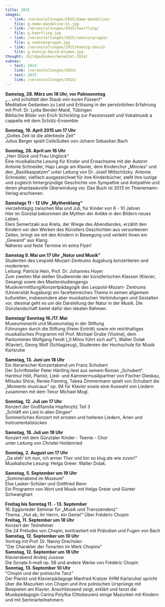 ```yaml
---
title: 2015
images:
  - link: /veranstaltungen/2015/dame-mandoline/
    file: g-dame-mandoline-kl.jpg
  - link: /veranstaltungen/2015/haertling/
    file: g-haertling.jpg
  - link: /veranstaltungen/2015/seminargruppe/
    file: g-seminargruppe.jpg
  - link: /veranstaltungen/2015/koenig-david/
    file: g-koenig-david-blumen.jpg
thought: /bildgedanken/benedikt-2014/
subnav:
  - text: 2014
    link: /veranstaltungen/2014/
  - text: 2015
    link: /veranstaltungen/2015/
---
```


**Samstag, 28. März um 18 Uhr, vor Palmsonntag**   
 „... und schüttelt den Staub von euren Füssen!“  Meditative Gedanken zu Leid und Erlösung in der persönlichen Erfahrung   mit Prof. Dr. Lydia Bendel-Maidl, Tübingen   Biblische Bilder von Erich Schickling zur Passionszeit und Vokalmusik a cappella mit dem Schütz-Ensemble

**Sonntag, 19. April 2015 um 17 Uhr**   
„Gottes Zeit ist die allerbeste Zeit“  Julius Berger spielt CelloSuiten von Johann Sebastian Bach 
**Sonntag, 26. April um 16 Uhr**   
„Herr Glück und Frau Unglück“  Eine musikalische Lesung für Kinder und Erwachsene mit der Autorin Antonie Schneider, Hajo Lange am Klavier, dem Kinderchor „Minnies“ und den „Basilikaspatzen“ unter Leitung von Dr. Josef Miltschitzky.Antonie Schneider, vielfach ausgezeichnet für ihre Kinderbücher, stellt ihre lustige und zugleich hintergründige Geschichte von Sympathie und Antipathie und deren phantasievolle Überwindung vor. Das Buch ist 2013 im Thienemann-Verlag erschienen.

**Samstags 11 - 12 Uhr „Mythenklang“**     
vierzehntägig zwischen Mai und Juli, für Kinder von 6 - 10 Jahren  Hier im Günztal bekommen die Mythen der Antike in den Bildern neues Leben.  Eleni Semertzaki aus Kreta, der Wiege des Abendlandes, erzählt den Kindern vor den Werken des Künstlers Geschichten aus versunkenen Zeiten, bringt sie mit den Kindern in Bewegung und verleiht ihnen ein „Gewand“ aus Klang.  Näheres und feste Termine im extra Flyer!

**Samstag 9. Mai um 17 Uhr „Natur und Musik"**  Studenten des Leopold-Mozart-Zentrums Augsburg konzertieren und moderieren         
Leitung: Patricia Hein, Prof. Dr. Johannes Hoyer  Zum zweiten Mal stellen Studierende der künstlerischen Klassen (Klavier, Gesang) sowie des Masterstudiengangs Musikvermittlung/Konzertpädagogik des Leopold-Mozart- Zentrums (Universität Augsburg) ein facettenreiches Thema in seinen allgemein kulturellen, insbesondere aber musikalischen Verbindungen und Gestalten vor, diesmal geht es um die Darstellung der Natur in der Musik. Die Günzlandschaft bietet dafür den idealen Rahmen. 
 
**Samstag/ Sonntag 16./17. Mai**   Museumsnacht und Museumstag in der Stiftung  Führungen durch die Stiftung (freier Eintritt) sowie ein reichhaltiges musikalisches Programm mit Prof. Michael Grube (Violine), dem Pantomimen Wolfgang Fendt („Il Mimo führt sich auf“), Walter Dolak (Klavier), Georg Wolf (Schlagzeug), Studenten der Hochschule für Musik Karlsruhe 

**Samstag, 13. Juni um 18 Uhr**  
Ein literarischer Konzertabend um Franz Schubert  Der Schriftsteller Peter Härtling liest aus seinem Roman „Schubert“.  Hartmut Höll, Pianist, Lied- und Kammermusikpartner von Fischer-Dieskau, Mitsuko Shirai, Renée Fleming, Tabea Zimmermann spielt von Schubert die „Moments musicaux“ op. 94 für Klavier sowie eine Auswahl von Liedern zusammen mit dem Tenor Michael Mogl.
 
**Sonntag, 12. Juli um 17 Uhr**   
Konzert der Großfamilie Hopfenzitz Teil 3  „Schläft ein Lied in allen Dingen“  Sommerliches Konzert mit ernsten und heiteren Liedern, Arien und Instrumentalstücken 
 
**Samstag, 18. Juli um 18 Uhr**  
Konzert mit dem Günztaler Kinder - Teenie - Chor   unter Leitung von Christel Holdenried
 
**Sonntag, 2. August um 17 Uhr**  
„Da steh’ ich nun, ich armer Thor und bin so klug als wie zuvor!“  
Musikalische Lesung: Helga Greier. Walter Dolak.  
 
**Samstag, 5. September um 19 Uhr**  
„Sommerabend im Museum“  Else Lasker-Schüler und Gottfried Benn  Ein Programm von Wort und Musik mit Helga Greierund Günter Schwanghart

**Freitag bis Sonntag 11. - 13. September**  16. Eggisrieder Seminar für „Musik und Transzendenz“   
Thema: „Hut ab, ihr Herrn, ein Genie!“ Über Frédéric Chopin  **Freitag, 11. September um 18 Uhr**  
Konzert der Teilnehmer  Die 24 Préludes von Chopin, kontrastiert mit Präludien und Fugen von Bach  
**Samstag, 12. September um 10 Uhr**   
Vortrag mit Prof. Dr. Nanny Drechsler:    
"Der Charakter der Tonarten im Werk Chopins"   **Samstag, 12. September um 18 Uhr**  
Klavierabend Andrej Jussow  
Die Sonate h-moll op. 58 und andere Werke von Frédéric Chopin            
**Sonntag, 13. September 10 Uhr**  
"Chopin und der polnische Tanz"   Der Pianist und Klavierpädagoge Manfred Kratzer (HfM Karlsruhe) spricht über die Mazurken von Chopin und ihre polnischen Ursprünge mit Beispielen am Klavier. Anschliessend zeigt, erklärt und tanzt die Musikpädagogin Carina Polyfka (Ottobeuren) einige Mazurken mit Kindern und mit Seminarteilnehmern.